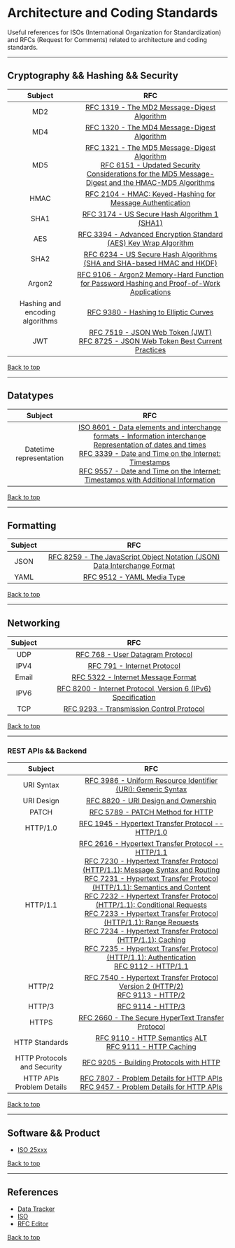 # Architecture and Coding Standards
Useful references for ISOs (International Organization for Standardization) and RFCs (Request for Comments) related to architecture and coding standards.

___
## Cryptography && Hashing && Security

Subject | RFC
:---: | :---:
MD2 | [RFC 1319 - The MD2 Message-Digest Algorithm](https://datatracker.ietf.org/doc/html/rfc1319)
MD4 | [RFC 1320 - The MD4 Message-Digest Algorithm](https://datatracker.ietf.org/doc/html/rfc1320)
MD5 | [RFC 1321 - The MD5 Message-Digest Algorithm](https://www.rfc-editor.org/rfc/rfc1321.html)<br>[RFC 6151 - Updated Security Considerations for the MD5 Message-Digest and the HMAC-MD5 Algorithms](https://www.rfc-editor.org/rfc/rfc6151)
HMAC | [RFC 2104 - HMAC: Keyed-Hashing for Message Authentication](https://datatracker.ietf.org/doc/html/rfc2104)
SHA1 | [RFC 3174 - US Secure Hash Algorithm 1 (SHA1)](https://www.rfc-editor.org/rfc/rfc3174.html)
AES | [RFC 3394 - Advanced Encryption Standard (AES) Key Wrap Algorithm](https://datatracker.ietf.org/doc/html/rfc3394)
SHA2 | [RFC 6234 - US Secure Hash Algorithms (SHA and SHA-based HMAC and HKDF)](https://www.rfc-editor.org/rfc/rfc6234.html)
Argon2 | [RFC 9106 - Argon2 Memory-Hard Function for Password Hashing and Proof-of-Work Applications](https://www.rfc-editor.org/rfc/rfc9106.html)
Hashing and encoding algorithms | [RFC 9380 - Hashing to Elliptic Curves](https://www.rfc-editor.org/rfc/rfc9380.html#name-related-work)
JWT | [RFC 7519 - JSON Web Token (JWT)](https://www.rfc-editor.org/info/rfc7519)<br>[RFC 8725 - JSON Web Token Best Current Practices](https://www.rfc-editor.org/info/rfc8725)

[Back to top](#architecture-and-coding-standards)
___
## Datatypes

Subject | RFC
:---: | :---:
Datetime representation | [ISO 8601 - Data elements and interchange formats - Information interchange Representation of dates and times](https://archive.org/details/iso-tc154-wg5_n0038_iso_wd_8601-1_2016-02-16)<br>[RFC 3339 - Date and Time on the Internet: Timestamps](https://datatracker.ietf.org/doc/html/rfc3339)<br>[RFC 9557 - Date and Time on the Internet: Timestamps with Additional Information](https://www.rfc-editor.org/rfc/rfc9557.html)

[Back to top](#architecture-and-coding-standards)
___
## Formatting

Subject | RFC
:---: | :---:
JSON | [RFC 8259 - The JavaScript Object Notation (JSON) Data Interchange Format](https://www.rfc-editor.org/rfc/rfc8259.html)
YAML | [RFC 9512 - YAML Media Type](https://www.rfc-editor.org/rfc/rfc9512.html)

[Back to top](#architecture-and-coding-standards)
___
## Networking

Subject | RFC
:---: | :---:
UDP | [RFC 768 - User Datagram Protocol](https://www.rfc-editor.org/rfc/rfc768.html)
IPV4 | [RFC 791 - Internet Protocol](https://datatracker.ietf.org/doc/html/rfc791)
Email | [RFC 5322 - Internet Message Format](https://www.rfc-editor.org/rfc/inline-errata/rfc5322.html)
IPV6 | [RFC 8200 - Internet Protocol, Version 6 (IPv6) Specification](https://datatracker.ietf.org/doc/html/rfc8200)
TCP | [RFC 9293 - Transmission Control Protocol](https://www.rfc-editor.org/rfc/rfc9293.html)

[Back to top](#architecture-and-coding-standards)
___
### REST APIs && Backend
Subject | RFC
:---: | :---:
URI Syntax | [RFC 3986 - Uniform Resource Identifier (URI): Generic Syntax](https://datatracker.ietf.org/doc/html/rfc3986)
URI Design | [RFC 8820 - URI Design and Ownership](https://www.rfc-editor.org/rfc/rfc8820.html)
PATCH | [RFC 5789 - PATCH Method for HTTP](https://datatracker.ietf.org/doc/html/rfc5789)
HTTP/1.0 | [RFC 1945 - Hypertext Transfer Protocol -- HTTP/1.0](https://www.rfc-editor.org/info/rfc1945)
HTTP/1.1 | [RFC 2616 - Hypertext Transfer Protocol -- HTTP/1.1](https://datatracker.ietf.org/doc/html/rfc2616)<br>[RFC 7230 - Hypertext Transfer Protocol (HTTP/1.1): Message Syntax and Routing](https://datatracker.ietf.org/doc/html/rfc7230)<br>[RFC 7231 - Hypertext Transfer Protocol (HTTP/1.1): Semantics and Content](https://datatracker.ietf.org/doc/html/rfc7231)<br>[RFC 7232 - Hypertext Transfer Protocol (HTTP/1.1): Conditional Requests](https://datatracker.ietf.org/doc/html/rfc7232)<br>[RFC 7233 - Hypertext Transfer Protocol (HTTP/1.1): Range Requests](https://datatracker.ietf.org/doc/html/rfc7233)<br>[RFC 7234 - Hypertext Transfer Protocol (HTTP/1.1): Caching](https://datatracker.ietf.org/doc/html/rfc7234)<br>[RFC 7235 - Hypertext Transfer Protocol (HTTP/1.1): Authentication](https://datatracker.ietf.org/doc/html/rfc7235)<br>[RFC 9112 - HTTP/1.1](https://www.rfc-editor.org/info/rfc9112)
HTTP/2 | [RFC 7540 - Hypertext Transfer Protocol Version 2 (HTTP/2)](https://www.rfc-editor.org/info/rfc7540)<br>[RFC 9113 - HTTP/2](https://www.rfc-editor.org/info/rfc9113)
HTTP/3 | [RFC 9114 - HTTP/3](https://www.rfc-editor.org/info/rfc9114)
HTTPS | [RFC 2660 - The Secure HyperText Transfer Protocol](https://www.rfc-editor.org/info/rfc2660)
HTTP Standards | [RFC 9110 - HTTP Semantics](https://datatracker.ietf.org/doc/rfc9110/) [ALT](https://www.rfc-editor.org/rfc/rfc9110.html)<br>[RFC 9111 - HTTP Caching](https://datatracker.ietf.org/doc/rfc9111/)
HTTP Protocols and Security | [RFC 9205 - Building Protocols with HTTP](https://www.rfc-editor.org/rfc/rfc9205.html)
HTTP APIs Problem Details | [RFC 7807 - Problem Details for HTTP APIs](https://datatracker.ietf.org/doc/html/rfc7807)<br>[RFC 9457 - Problem Details for HTTP APIs](https://www.rfc-editor.org/rfc/rfc9457.html)

[Back to top](#architecture-and-coding-standards)
___
## Software && Product

- [ISO 25xxx](https://en.wikipedia.org/wiki/List_of_ISO_standards_24000%E2%80%9325999)

[Back to top](#architecture-and-coding-standards)
___
## References
- [Data Tracker](https://datatracker.ietf.org/)
- [ISO](https://www.iso.org/sectors/it-technologies)
- [RFC Editor](https://www.rfc-editor.org/search/rfc_search_detail.php?page=All&pub_date_type=any&sortkey=Number&sorting=ASC)

[Back to top](#architecture-and-coding-standards)